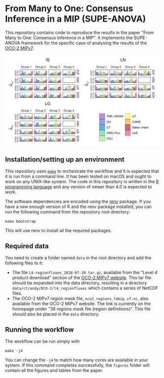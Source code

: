 # From Many to One: Consensus Inference in a MIP (SUPE-ANOVA)

This repository contains code to reproduce the results in the paper "From Many to One: Consensus Inference in a MIP". It implements the SUPE-ANOVA framework for the specific case of analysing the results of the [OCO-2 MIPv7](https://gml.noaa.gov/ccgg/OCO2/).

<img src="images/climatological-weights.png" />

## Installation/setting up an environment

This repository uses [`make`](https://en.wikipedia.org/wiki/Make_(software)) to orchestrate the workflow and it is expected that it is run from a command line. It has been tested on macOS and ought to work on any UNIX-like system. The code in this repository is written in the [R programming language](https://www.r-project.org/) and any version of newer than 4.0 is expected to work.

The software dependencies are encoded using the [renv](https://rstudio.github.io/renv/articles/renv.html) package. If you have a new enough version of R and the renv package installed, you can run the following command from the repository root directory:

```
make bootstrap
```

This will use renv to install all the required packages.

## Required data

You need to create a folder named `data` in the root directory and add the following files to it:

- The file `L4-regionfluxes_2018-07-30.tar.gz`, available from the "Level 4 product download" section of the [OCO-2 MIPv7 website](https://gml.noaa.gov/ccgg/OCO2/). This tar file should be expanded into the data directory, resulting in a directory `data/ct/andy/OCO-2/l4_regionfluxes` which contains a series of NetCDF files.
- The OCO-2 MIPv7 region mask file, `oco2_regions_l4mip_v7.nc`, also available from the OCO-2 MIPv7 website. The link is currently on the homepage under "38 regions mask file (region definitions)". This file should also be placed in the `data` directory.

## Running the workflow

The workflow can be run simply with

```
make -j4
```

You can change the `-j4` to match how many cores are available in your system. If this command completes successfully, the `figures` folder will contain all the figures and tables from the paper.

